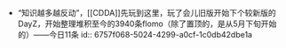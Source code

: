 - “知识越多越反动”，[[CDDA]]先玩到这里，玩了会儿旧版开始下个较新版的DayZ，开始整理堆积至今的3940条flomo（除了置顶的，是从5月下旬开始的）——今日11条
  id:: 6757f068-5024-4299-a0cf-1c0db42dbe1a